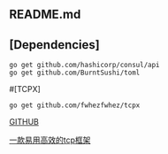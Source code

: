 README.md
----

## [Dependencies]

```shell
go get github.com/hashicorp/consul/api
go get github.com/BurntSushi/toml
```

#[TCPX]

```shell
go get github.com/fwhezfwhez/tcpx
```

[GITHUB](https://github.com/fwhezfwhez/tcpx)

[一款易用高效的tcp框架](https://blog.csdn.net/fwhezfwhez/article/details/89487425)

